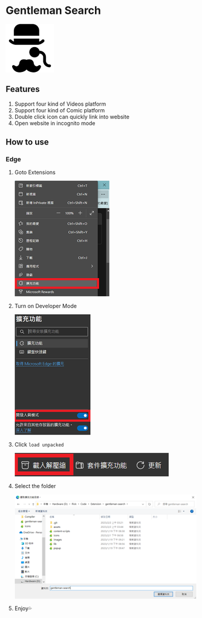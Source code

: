 #  Gentleman Search
![](icons/monocle128x128.png)
## Features
1. Support four kind of Videos platform 
2. Support four kind of Comic platform
3. Double click icon can quickly link into website
4. Open website in incognito mode

## How to use
### Edge
1. Goto Extensions

    ![](assets/extension-features.png)
2. Turn on Developer Mode

    ![](assets/developer-mode.png)
3. Click `load unpacked`

    ![](assets/load-unpacked.png)
4. Select the folder

    ![](assets/folder.png)
5. Enjoy💦